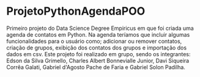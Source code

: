 # ProjetoPythonAgendaPOO
Primeiro projeto do Data Science Degree Empiricus em que foi criada uma agenda de contatos em Python.
Na agenda teríamos que incluir algumas funcionalidades para o usuário como; adicionar ou remover contatos, criação de grupos, exibição dos contatos dos grupos e importação dos dados em csv.
Este projeto foi realizado em grupo, sendo os integrantes: Edson da Silva Grimello, Charles Albert Bonnevialle Junior, Davi Siqueira Corrêa Galati, Gabriel d'Agosto Pache de Faria e Gabriel Solon Padilha.
